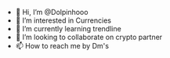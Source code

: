 - 👋 Hi, I’m @Dolpinhooo
- 👀 I’m interested in Currencies
- 🌱 I’m currently learning trendline
- 💞️ I’m looking to collaborate on crypto partner
- 📫 How to reach me by Dm's

<!---
Dolpinhooo/Dolpinhooo is a ✨ special ✨ repository because its `README.md` (this file) appears on your GitHub profile.
You can click the Preview link to take a look at your changes.
--->
